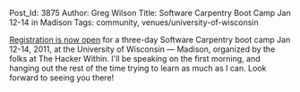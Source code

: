 Post_Id: 3875
Author: Greg Wilson
Title: Software Carpentry Boot Camp Jan 12-14 in Madison
Tags: community, venues/university-of-wisconsin

<p><a href="http://hackerwithin.org/thw/plugin_wiki/page/SCBCAnnouncement">Registration is now open</a> for a three-day Software Carpentry boot camp Jan 12-14, 2011, at the University of Wisconsin &mdash; Madison, organized by the folks at The Hacker Within. I'll be speaking on the first morning, and hanging out the rest of the time trying to learn as much as I can. Look forward to seeing you there!</p>
